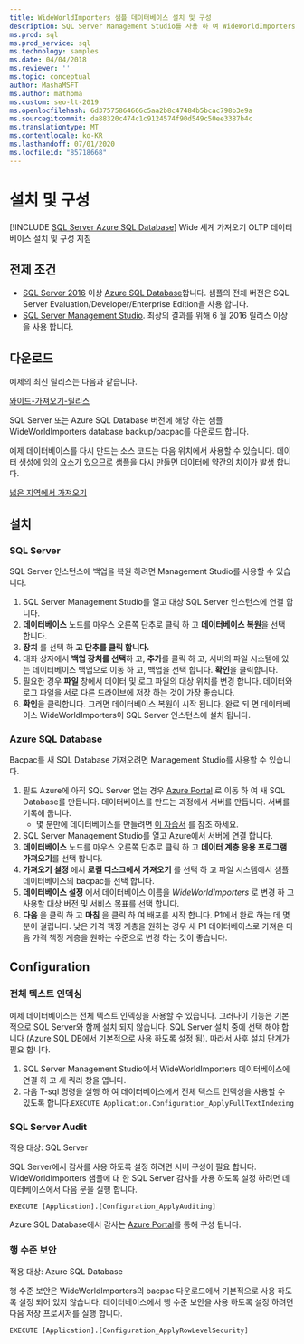 ```yaml
---
title: WideWorldImporters 샘플 데이터베이스 설치 및 구성
description: SQL Server Management Studio를 사용 하 여 WideWorldImporters 예제 데이터베이스를 다운로드, 설치 및 구성 하려면 다음 지침을 따르세요.
ms.prod: sql
ms.prod_service: sql
ms.technology: samples
ms.date: 04/04/2018
ms.reviewer: ''
ms.topic: conceptual
author: MashaMSFT
ms.author: mathoma
ms.custom: seo-lt-2019
ms.openlocfilehash: 6d37575864666c5aa2b8c47484b5bcac798b3e9a
ms.sourcegitcommit: da88320c474c1c9124574f90d549c50ee3387b4c
ms.translationtype: MT
ms.contentlocale: ko-KR
ms.lasthandoff: 07/01/2020
ms.locfileid: "85718668"
---
```

# <a name="installation-and-configuration"></a>설치 및 구성
[!INCLUDE [SQL Server Azure SQL Database](../includes/applies-to-version/sql-asdb.md)]
Wide 세계 가져오기 OLTP 데이터베이스 설치 및 구성 지침

## <a name="prerequisites"></a>전제 조건

- [SQL Server 2016](https://www.microsoft.com/evalcenter/evaluate-sql-server-2016) 이상 [Azure SQL Database](https://azure.microsoft.com/services/sql-database/)합니다. 샘플의 전체 버전은 SQL Server Evaluation/Developer/Enterprise Edition을 사용 합니다.
- [SQL Server Management Studio](../ssms/download-sql-server-management-studio-ssms.md). 최상의 결과를 위해 6 월 2016 릴리스 이상을 사용 합니다.

## <a name="download"></a>다운로드

예제의 최신 릴리스는 다음과 같습니다.

[와이드-가져오기-릴리스](https://go.microsoft.com/fwlink/?LinkID=800630)

SQL Server 또는 Azure SQL Database 버전에 해당 하는 샘플 WideWorldImporters database backup/bacpac를 다운로드 합니다.

예제 데이터베이스를 다시 만드는 소스 코드는 다음 위치에서 사용할 수 있습니다. 데이터 생성에 임의 요소가 있으므로 샘플을 다시 만들면 데이터에 약간의 차이가 발생 합니다.

[넓은 지역에서 가져오기](https://github.com/Microsoft/sql-server-samples/tree/master/samples/databases/wide-world-importers/sample-scripts)

## <a name="install"></a>설치


### <a name="sql-server"></a>SQL Server

SQL Server 인스턴스에 백업을 복원 하려면 Management Studio를 사용할 수 있습니다.

1. SQL Server Management Studio를 열고 대상 SQL Server 인스턴스에 연결 합니다.
2. **데이터베이스** 노드를 마우스 오른쪽 단추로 클릭 하 고 **데이터베이스 복원**을 선택 합니다.
3. **장치** 를 선택 하 **고 단추를 클릭 합니다.**
4. 대화 상자에서 **백업 장치를 선택**하 고, **추가**를 클릭 하 고, 서버의 파일 시스템에 있는 데이터베이스 백업으로 이동 하 고, 백업을 선택 합니다. **확인**을 클릭합니다.
5. 필요한 경우 **파일** 창에서 데이터 및 로그 파일의 대상 위치를 변경 합니다. 데이터와 로그 파일을 서로 다른 드라이브에 저장 하는 것이 가장 좋습니다.
6. **확인**을 클릭합니다. 그러면 데이터베이스 복원이 시작 됩니다. 완료 되 면 데이터베이스 WideWorldImporters이 SQL Server 인스턴스에 설치 됩니다.

### <a name="azure-sql-database"></a>Azure SQL Database

Bacpac를 새 SQL Database 가져오려면 Management Studio를 사용할 수 있습니다.

1. 필드 Azure에 아직 SQL Server 없는 경우 [Azure Portal](https://portal.azure.com/) 로 이동 하 여 새 SQL Database를 만듭니다. 데이터베이스를 만드는 과정에서 서버를 만듭니다. 서버를 기록해 둡니다.
   - 몇 분만에 데이터베이스를 만들려면 [이 자습서](https://azure.microsoft.com/documentation/articles/sql-database-get-started/) 를 참조 하세요.
2. SQL Server Management Studio를 열고 Azure에서 서버에 연결 합니다.
3. **데이터베이스** 노드를 마우스 오른쪽 단추로 클릭 하 고 **데이터 계층 응용 프로그램 가져오기**를 선택 합니다.
4. **가져오기 설정** 에서 **로컬 디스크에서 가져오기** 를 선택 하 고 파일 시스템에서 샘플 데이터베이스의 bacpac를 선택 합니다.
5. **데이터베이스 설정** 에서 데이터베이스 이름을 *WideWorldImporters* 로 변경 하 고 사용할 대상 버전 및 서비스 목표를 선택 합니다.
6. **다음** 을 클릭 하 고 **마침** 을 클릭 하 여 배포를 시작 합니다. P1에서 완료 하는 데 몇 분이 걸립니다. 낮은 가격 책정 계층을 원하는 경우 새 P1 데이터베이스로 가져온 다음 가격 책정 계층을 원하는 수준으로 변경 하는 것이 좋습니다.

## <a name="configuration"></a>Configuration

### <a name="full-text-indexing"></a>전체 텍스트 인덱싱

예제 데이터베이스는 전체 텍스트 인덱싱을 사용할 수 있습니다. 그러나이 기능은 기본적으로 SQL Server와 함께 설치 되지 않습니다. SQL Server 설치 중에 선택 해야 합니다 (Azure SQL DB에서 기본적으로 사용 하도록 설정 됨). 따라서 사후 설치 단계가 필요 합니다.

1. SQL Server Management Studio에서 WideWorldImporters 데이터베이스에 연결 하 고 새 쿼리 창을 엽니다.
2. 다음 T-sql 명령을 실행 하 여 데이터베이스에서 전체 텍스트 인덱싱을 사용할 수 있도록 합니다.`EXECUTE Application.Configuration_ApplyFullTextIndexing`


### <a name="sql-server-audit"></a>SQL Server Audit

적용 대상: SQL Server

SQL Server에서 감사를 사용 하도록 설정 하려면 서버 구성이 필요 합니다. WideWorldImporters 샘플에 대 한 SQL Server 감사를 사용 하도록 설정 하려면 데이터베이스에서 다음 문을 실행 합니다.

    EXECUTE [Application].[Configuration_ApplyAuditing]

Azure SQL Database에서 감사는 [Azure Portal](https://portal.azure.com/)를 통해 구성 됩니다.

### <a name="row-level-security"></a>행 수준 보안

적용 대상: Azure SQL Database

행 수준 보안은 WideWorldImporters의 bacpac 다운로드에서 기본적으로 사용 하도록 설정 되어 있지 않습니다. 데이터베이스에서 행 수준 보안을 사용 하도록 설정 하려면 다음 저장 프로시저를 실행 합니다.

    EXECUTE [Application].[Configuration_ApplyRowLevelSecurity]

